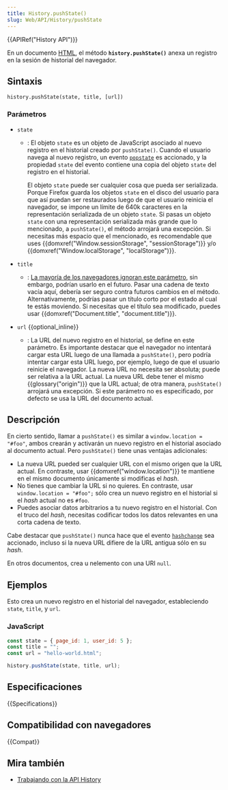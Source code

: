 ```yaml
---
title: History.pushState()
slug: Web/API/History/pushState
---
```


{{APIRef("History API")}}

En un documento [HTML](/es/docs/Web/HTML), el método **`history.pushState()`** anexa un registro en la sesión de historial del navegador.

## Sintaxis

```
history.pushState(state, title, [url])
```

### Parámetros

- `state`

  - : El objeto `state` es un objeto de JavaScript asociado al nuevo registro en el historial creado por `pushState()`. Cuando el usuario navega al nuevo registro, un evento [`popstate`](/es/docs/Web/Reference/Events/popstate) es accionado, y la propiedad `state` del evento contiene una copia del objeto `state` del registro en el historial.

    El objeto `state` puede ser cualquier cosa que pueda ser serializada. Porque Firefox guarda los objetos `state` en el disco del usuario para que así puedan ser restaurados luego de que el usuario reinicia el navegador, se impone un límite de 640k caracteres en la representación serializada de un objeto `state`. Si pasas un objeto `state` con una representación serializada más grande que lo mencionado, a `pushState()`, el método arrojará una excepción. Si necesitas más espacio que el mencionado, es recomendable que uses {{domxref("Window.sessionStorage", "sessionStorage")}} y/o {{domxref("Window.localStorage", "localStorage")}}.

- `title`
  - : [La mayoría de los navegadores ignoran este parámetro](https://github.com/whatwg/html/issues/2174), sin embargo, podrían usarlo en el futuro. Pasar una cadena de texto vacía aquí, debería ser seguro contra futuros cambios en el método. Alternativamente, podrías pasar un título corto por el estado al cual te estás moviendo. Si necesitas que el título sea modificado, puedes usar {{domxref("Document.title", "document.title")}}.
- `url` {{optional_inline}}
  - : La URL del nuevo registro en el historial, se define en este parámetro. Es importante destacar que el navegador no intentará cargar esta URL luego de una llamada a `pushState()`, pero podría intentar cargar esta URL luego, por ejemplo, luego de que el usuario reinicie el navegador. La nueva URL no necesita ser absoluta; puede ser relativa a la URL actual. La nueva URL debe tener el mismo {{glossary("origin")}} que la URL actual; de otra manera, `pushState()` arrojará una excepción. Si este parámetro no es especificado, por defecto se usa la URL del documento actual.

## Descripción

En cierto sentido, llamar a `pushState()` es similar a `window.location = "#foo"`, ambos crearán y activarán un nuevo registro en el historial asociado al documento actual. Pero `pushState()` tiene unas ventajas adicionales:

- La nueva URL pueded ser cualquier URL con el mismo origen que la URL actual. En contraste, usar {{domxref("window.location")}} te mantiene en el mismo documento únicamente si modificas el _hash_.
- No tienes que cambiar la URL si no quieres. En contraste, usar `window.location = "#foo";` sólo crea un nuevo registro en el historial si el _hash_ actual no es `#foo`.
- Puedes asociar datos arbitrarios a tu nuevo registro en el historial. Con el truco del _hash_, necesitas codificar todos los datos relevantes en una corta cadena de texto.

Cabe destacar que `pushState()` nunca hace que el evento [`hashchange`](/es/docs/Web/Reference/Events/hashchange) sea accionado, incluso si la nueva URL difiere de la URL antigua sólo en su _hash_.

En otros documentos, crea u nelemento con una URI `null`.

## Ejemplos

Esto crea un nuevo registro en el historial del navegador, estableciendo `state`, `title`, y `url`.

### JavaScript

```js
const state = { page_id: 1, user_id: 5 };
const title = "";
const url = "hello-world.html";

history.pushState(state, title, url);
```

## Especificaciones

{{Specifications}}

## Compatibilidad con navegadores

{{Compat}}

## Mira también

- [Trabajando con la API History](/es/docs/Web/API/History_API/Working_with_the_History_API)
